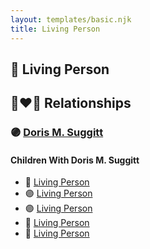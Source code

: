 ```yaml
---
layout: templates/basic.njk
title: Living Person
---
```

## 🔵 Living Person

## 👩‍❤️‍👨 Relationships

### 🟣 [Doris M. Suggitt](/people/6/62856138)

#### Children With Doris M. Suggitt
* 🔵 [Living Person](/people/2/2748872)
* 🟣 [Living Person](/people/4/48466912)
* 🟣 [Living Person](/people/1/142686)
* 🔵 [Living Person](/people/3/3797473)
* 🔵 [Living Person](/people/4/40312972)